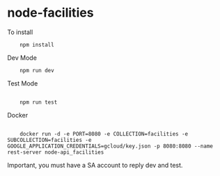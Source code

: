 # node-facilities

To install

```
    npm install

```

Dev Mode

```
    npm run dev
```

Test Mode

```

    npm run test

```

Docker

```

    docker run -d -e PORT=8080 -e COLLECTION=facilities -e SUBCOLLECTION=facilities -e GOOGLE_APPLICATION_CREDENTIALS=gcloud/key.json -p 8080:8080 --name rest-server node-api_facilities

```

Important, you must have a SA account to reply dev and test.
